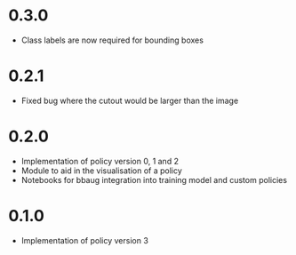 # 0.3.0
- Class labels are now required for bounding boxes

# 0.2.1
- Fixed bug where the cutout would be larger than the image

# 0.2.0
- Implementation of policy version 0, 1 and 2
- Module to aid in the visualisation of a policy
- Notebooks for bbaug integration into training model and custom policies

# 0.1.0
- Implementation of policy version 3